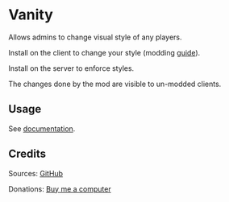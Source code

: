 # Vanity

Allows admins to change visual style of any players.

Install on the client to change your style (modding [guide](https://youtu.be/L9ljm2eKLrk)).

Install on the server to enforce styles.

The changes done by the mod are visible to un-modded clients.

## Usage

See [documentation](https://github.com/JereKuusela/valheim-vanity/blob/main/README.md).

## Credits

Sources: [GitHub](https://github.com/JereKuusela/valheim-vanity)

Donations: [Buy me a computer](https://www.buymeacoffee.com/jerekuusela)
